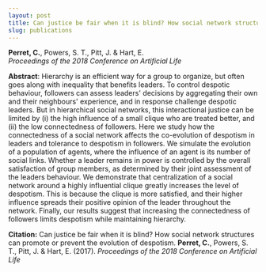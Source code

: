 ```yaml
---
layout: post
title: Can justice be fair when it is blind? How social network structures can promote or prevent the evolution of despotism
slug: publications
---
```

**Perret, C.**, Powers, S. T., Pitt, J. & Hart, E.  
*Proceedings of the 2018 Conference on Artificial Life*

**Abstract**: Hierarchy is an efficient way for a group to organize, but often goes along with inequality that benefits leaders. To control despotic behaviour, followers can assess leaders' decisions by aggregating their own and their neighbours' experience, and in response challenge despotic leaders. But in hierarchical social networks, this interactional justice can be limited by (i) the high influence of a small clique who are treated better, and (ii) the low connectedness of followers. Here we study how the connectedness of a social network affects the co-evolution of despotism in leaders and tolerance to despotism in followers. We simulate the evolution of a population of agents, where the influence of an agent is its number of social links. Whether a leader remains in power is controlled by the overall satisfaction of group members, as determined by their joint assessment of the leaders behaviour. We demonstrate that centralization of a social network around a highly influential clique greatly increases the level of despotism. This is because the clique is more satisfied, and their higher influence spreads their positive opinion of the leader throughout the network. Finally, our results suggest that increasing the connectedness of followers limits despotism while maintaining hierarchy.


**Citation:** Can justice be fair when it is blind? How social network structures can promote or prevent the evolution of despotism. **Perret, C.**, Powers, S. T., Pitt, J. & Hart, E. (2017). *Proceedings of the 2018 Conference on Artificial Life*
  
